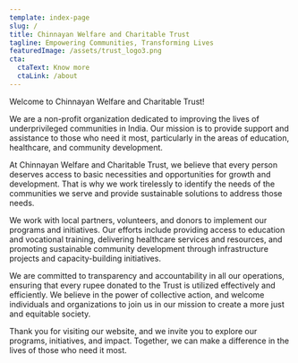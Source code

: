 ```yaml
---
template: index-page
slug: /
title: Chinnayan Welfare and Charitable Trust
tagline: Empowering Communities, Transforming Lives
featuredImage: /assets/trust_logo3.png
cta:
  ctaText: Know more
  ctaLink: /about
---
```


Welcome to Chinnayan Welfare and Charitable Trust!

We are a non-profit organization dedicated to improving the lives of underprivileged communities in India. Our mission is to provide support and assistance to those who need it most, particularly in the areas of education, healthcare, and community development.

At Chinnayan Welfare and Charitable Trust, we believe that every person deserves access to basic necessities and opportunities for growth and development. That is why we work tirelessly to identify the needs of the communities we serve and provide sustainable solutions to address those needs.

We work with local partners, volunteers, and donors to implement our programs and initiatives. Our efforts include providing access to education and vocational training, delivering healthcare services and resources, and promoting sustainable community development through infrastructure projects and capacity-building initiatives.

We are committed to transparency and accountability in all our operations, ensuring that every rupee donated to the Trust is utilized effectively and efficiently. We believe in the power of collective action, and welcome individuals and organizations to join us in our mission to create a more just and equitable society.

Thank you for visiting our website, and we invite you to explore our programs, initiatives, and impact. Together, we can make a difference in the lives of those who need it most.
